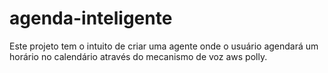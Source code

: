 # agenda-inteligente
Este projeto tem o intuito de criar uma agente onde o usuário agendará um horário no calendário através do mecanismo de voz aws polly.
